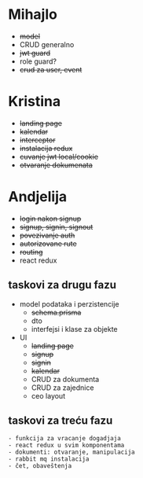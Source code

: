 # Mihajlo
- ~~model~~
- CRUD generalno
- ~~jwt guard~~
- role guard?
- ~~crud za user, event~~


# Kristina
- ~~landing page~~
- ~~kalendar~~
- ~~interceptor~~
- ~~instalacija redux~~
- ~~cuvanje jwt local/cookie~~
- ~~otvaranje dokumenata~~

# Andjelija
- ~~login nakon signup~~
- ~~signup, signin, signout~~
- ~~povezivanje auth~~
- ~~autorizovane rute~~
- ~~routing~~
- react redux



## taskovi za drugu fazu
- model podataka i perzistencije
    - ~~schema.prisma~~
    - dto
    - interfejsi i klase za objekte
- UI
    - ~~landing page~~
    - ~~signup~~
    - ~~signin~~
    - ~~kalendar~~
    - CRUD za dokumenta
    - CRUD za zajednice
    - ceo layout
      
## taskovi za treću fazu
    - funkcija za vracanje dogadjaja
    - react redux u svim komponentama
    - dokumenti: otvaranje, manipulacija
    - rabbit mq instalacija
    - čet, obaveštenja
